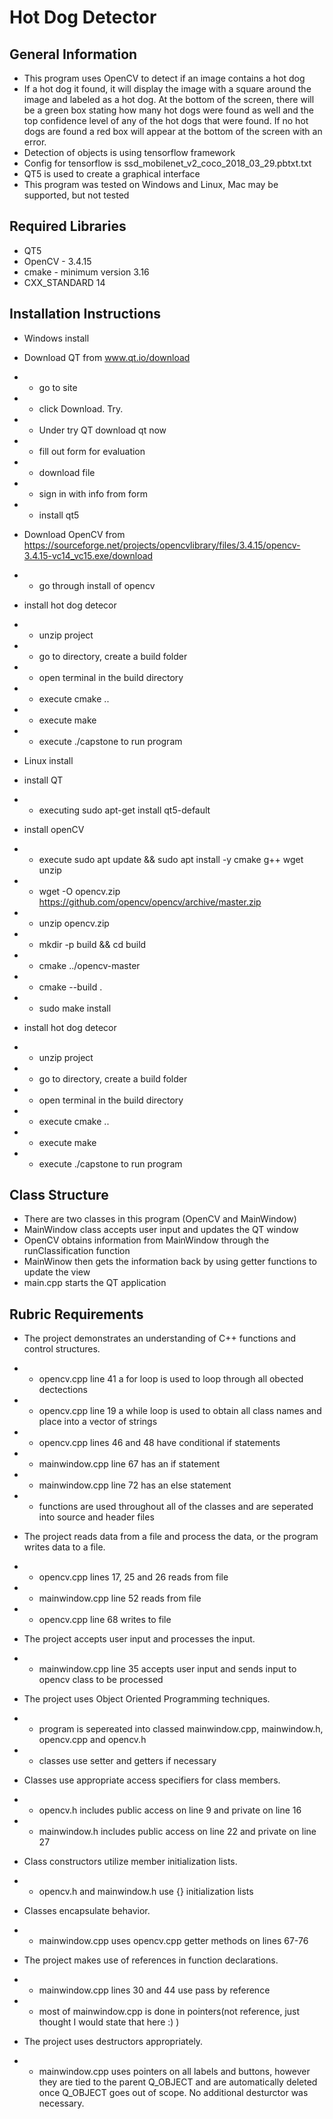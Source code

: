 # Hot Dog Detector

## General Information
- This program uses OpenCV to detect if an image contains a hot dog
- If a hot dog it found, it will display the image with a square around the image and labeled as a hot dog. At the bottom of the screen, there will be a green box stating how many hot dogs were found as well and the top confidence level of any of the hot dogs that were found. If no hot dogs are found a red box will appear at the bottom of the screen with an error.
- Detection of objects is using tensorflow framework
- Config for tensorflow is ssd_mobilenet_v2_coco_2018_03_29.pbtxt.txt
- QT5 is used to create a graphical interface 
- This program was tested on Windows and Linux, Mac may be supported, but not tested

## Required Libraries 
- QT5
- OpenCV - 3.4.15
- cmake - minimum version 3.16
- CXX_STANDARD 14

## Installation Instructions 
- Windows install

- Download QT from www.qt.io/download
- - go to site
- - click Download. Try.
- - Under try QT download qt now
- - fill out form for evaluation
- - download file
- - sign in with info from form
- - install qt5

- Download OpenCV from https://sourceforge.net/projects/opencvlibrary/files/3.4.15/opencv-3.4.15-vc14_vc15.exe/download
- - go through install of opencv

- install hot dog detecor
- - unzip project 
- - go to directory, create a build folder
- - open terminal in the build directory
- - execute cmake ..
- - execute make
- - execute ./capstone to run program

- Linux install
-  install QT
- - executing sudo apt-get install qt5-default
- install openCV 
- - execute sudo apt update && sudo apt install -y cmake g++ wget unzip
- - wget -O opencv.zip https://github.com/opencv/opencv/archive/master.zip
- - unzip opencv.zip
- - mkdir -p build && cd build
- - cmake  ../opencv-master
- - cmake --build .
- - sudo make install

- install hot dog detecor
- - unzip project 
- - go to directory, create a build folder
- - open terminal in the build directory
- - execute cmake ..
- - execute make
- - execute ./capstone to run program

## Class Structure
- There are two classes in this program (OpenCV and MainWindow)
- MainWindow class accepts user input and updates the QT window
- OpenCV obtains information from MainWindow through the runClassification function
- MainWinow then gets the information back by using getter functions to update the view
- main.cpp starts the QT application

## Rubric Requirements 
- The project demonstrates an understanding of C++ functions and control structures.
- - opencv.cpp line 41 a for loop is used to loop through all obected dectections
- - opencv.cpp line 19 a while loop is used to obtain all class names and place into a vector of strings
- - opencv.cpp lines 46 and 48 have conditional if statements
- - mainwindow.cpp line 67 has an if statement
- - mainwindow.cpp line 72 has an else statement
- - functions are used throughout all of the classes and are seperated into source and header files

- The project reads data from a file and process the data, or the program writes data to a file.
- - opencv.cpp lines 17, 25 and 26  reads from file
- - mainwindow.cpp line 52 reads from file
- - opencv.cpp line 68 writes to file

- The project accepts user input and processes the input.
- - mainwindow.cpp line 35 accepts user input and sends input to opencv class to be processed

- The project uses Object Oriented Programming techniques.
- - program is sepereated into classed mainwindow.cpp, mainwindow.h, opencv.cpp and opencv.h
- - classes use setter and getters if necessary

- Classes use appropriate access specifiers for class members.
- - opencv.h includes public access on line 9 and private on line 16
- - mainwindow.h includes public access on line 22 and private on line 27

- Class constructors utilize member initialization lists.
- - opencv.h and mainwindow.h use {} initialization lists

- Classes encapsulate behavior.
- - mainwindow.cpp uses opencv.cpp getter methods on lines 67-76

- The project makes use of references in function declarations.
- - mainwindow.cpp lines 30 and 44 use pass by reference
- - most of mainwindow.cpp is done in pointers(not reference, just thought I would state that here :) )

- The project uses destructors appropriately.
- - mainwindow.cpp uses pointers on all labels and buttons, however they are tied to the parent Q_OBJECT and are automatically deleted once Q_OBJECT goes out of scope. No additional desturctor was necessary.


